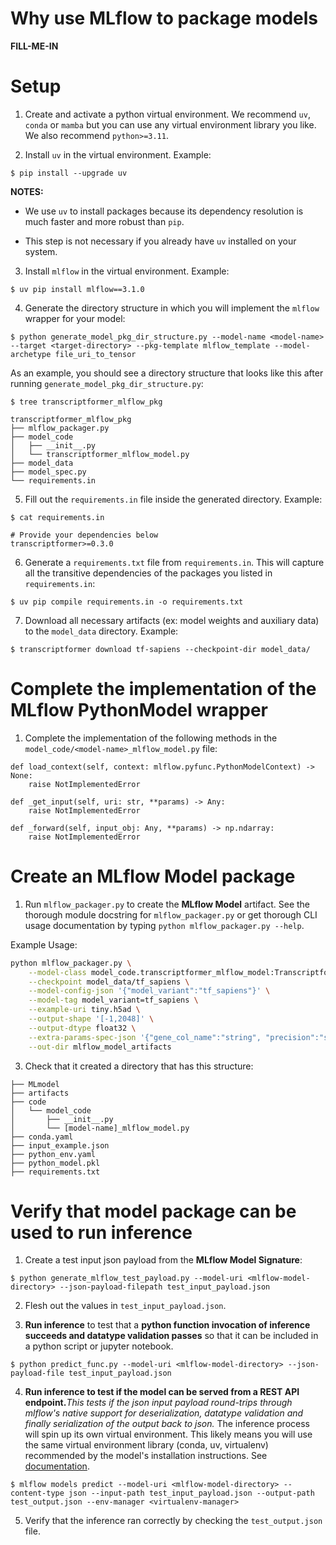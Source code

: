 # Why use MLflow to package models
**FILL-ME-IN**

# Setup
1. Create and activate a python virtual environment. We recommend `uv`, `conda` or `mamba` but you can use any virtual environment library you like. We also recommend `python>=3.11`.

2. Install `uv` in the virtual environment. Example:

```
$ pip install --upgrade uv 
```

**NOTES:**

- We use `uv` to install packages because its dependency resolution
is much faster and more robust than `pip`.

- This step is not necessary if you already have `uv` installed on your system.

3. Install `mlflow` in the virtual environment. Example:

```
$ uv pip install mlflow==3.1.0
```

4. Generate the directory structure in which you will implement the `mlflow` wrapper for your model:

```
$ python generate_model_pkg_dir_structure.py --model-name <model-name> --target <target-directory> --pkg-template mlflow_template --model-archetype file_uri_to_tensor
```

As an example, you should see a directory structure that looks like this after running `generate_model_pkg_dir_structure.py`:

```
$ tree transcriptformer_mlflow_pkg

transcriptformer_mlflow_pkg
├── mlflow_packager.py
├── model_code
│   ├── __init__.py
│   └── transcriptformer_mlflow_model.py
├── model_data
├── model_spec.py
└── requirements.in
```
5. Fill out the `requirements.in` file inside the generated directory. Example:

```
$ cat requirements.in

# Provide your dependencies below
transcriptformer>=0.3.0
```

6. Generate a `requirements.txt` file from `requirements.in`. This will capture all the transitive dependencies of the packages you listed in `requirements.in`:

```
$ uv pip compile requirements.in -o requirements.txt
```

7. Download all necessary artifacts (ex: model weights and auxiliary data) to the `model_data` directory. Example:

```
$ transcriptformer download tf-sapiens --checkpoint-dir model_data/
```

# Complete the implementation of the **MLflow PythonModel** wrapper
1. Complete the implementation of the following methods in the `model_code/<model-name>_mlflow_model.py` file:

```
def load_context(self, context: mlflow.pyfunc.PythonModelContext) -> None:
    raise NotImplementedError

def _get_input(self, uri: str, **params) -> Any:
    raise NotImplementedError

def _forward(self, input_obj: Any, **params) -> np.ndarray:
    raise NotImplementedError
```

# Create an **MLflow Model** package
1. Run `mlflow_packager.py` to create the **MLflow Model** artifact. See the thorough module docstring for `mlflow_packager.py` or get thorough CLI usage documentation by typing `python mlflow_packager.py --help`.

Example Usage:

```bash
python mlflow_packager.py \
    --model-class model_code.transcriptformer_mlflow_model:TranscriptformerMLflowModel \
    --checkpoint model_data/tf_sapiens \
    --model-config-json '{"model_variant":"tf_sapiens"}' \
    --model-tag model_variant=tf_sapiens \
    --example-uri tiny.h5ad \
    --output-shape '[-1,2048]' \
    --output-dtype float32 \
    --extra-params-spec-json '{"gene_col_name":"string", "precision":"string", "pretrained_embedding":"string", "batch_size":"integer"}' \
    --out-dir mlflow_model_artifacts 
```


3. Check that it created a directory that has this structure:

```
├── MLmodel
├── artifacts
├── code
│   └── model_code
│       ├── __init__.py
│       └── [model-name]_mlflow_model.py
├── conda.yaml
├── input_example.json
├── python_env.yaml
├── python_model.pkl
├── requirements.txt
```

# Verify that model package can be used to run inference
1. Create a test input json payload from the **MLflow Model Signature**:

```
$ python generate_mlflow_test_payload.py --model-uri <mlflow-model-directory> --json-payload-filepath test_input_payload.json
```

2. Flesh out the values in `test_input_payload.json`.

3. **Run inference** to test that a **python function invocation of inference succeeds and datatype validation passes** so that it can be included in a python script or jupyter notebook.

```
$ python predict_func.py --model-uri <mlflow-model-directory> --json-payload-file test_input_payload.json
```
4. **Run inference to test if the model can be served from a REST API endpoint.**_This tests if the json input payload round-trips through mlflow's native support for deserialization, datatype validation and finally serialization of the output back to json._
The inference process will spin up its own virtual environment.
This likely means you will use the same virtual environment library (conda, uv, virtualenv) recommended by the model's installation instructions. See [documentation](https://mlflow.org/docs/latest/api_reference/cli.html#mlflow-models-predict).

```
$ mlflow models predict --model-uri <mlflow-model-directory> --content-type json --input-path test_input_payload.json --output-path test_output.json --env-manager <virtualenv-manager>
```

5. Verify that the inference ran correctly by checking the `test_output.json` file.
